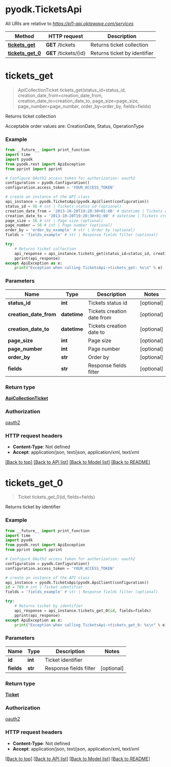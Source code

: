 # pyodk.TicketsApi

All URIs are relative to *https://pl1-api.oktawave.com/services*

Method | HTTP request | Description
------------- | ------------- | -------------
[**tickets_get**](TicketsApi.md#tickets_get) | **GET** /tickets | Returns ticket collection
[**tickets_get_0**](TicketsApi.md#tickets_get_0) | **GET** /tickets/{id} | Returns ticket by identifier


# **tickets_get**
> ApiCollectionTicket tickets_get(status_id=status_id, creation_date_from=creation_date_from, creation_date_to=creation_date_to, page_size=page_size, page_number=page_number, order_by=order_by, fields=fields)

Returns ticket collection

Acceptable order values are: CreationDate, Status, OperationType

### Example
```python
from __future__ import print_function
import time
import pyodk
from pyodk.rest import ApiException
from pprint import pprint

# Configure OAuth2 access token for authorization: oauth2
configuration = pyodk.Configuration()
configuration.access_token = 'YOUR_ACCESS_TOKEN'

# create an instance of the API class
api_instance = pyodk.TicketsApi(pyodk.ApiClient(configuration))
status_id = 56 # int | Tickets status id (optional)
creation_date_from = '2013-10-20T19:20:30+01:00' # datetime | Tickets creation date from (optional)
creation_date_to = '2013-10-20T19:20:30+01:00' # datetime | Tickets creation date to (optional)
page_size = 56 # int | Page size (optional)
page_number = 56 # int | Page number (optional)
order_by = 'order_by_example' # str | Order by (optional)
fields = 'fields_example' # str | Response fields filter (optional)

try:
    # Returns ticket collection
    api_response = api_instance.tickets_get(status_id=status_id, creation_date_from=creation_date_from, creation_date_to=creation_date_to, page_size=page_size, page_number=page_number, order_by=order_by, fields=fields)
    pprint(api_response)
except ApiException as e:
    print("Exception when calling TicketsApi->tickets_get: %s\n" % e)
```

### Parameters

Name | Type | Description  | Notes
------------- | ------------- | ------------- | -------------
 **status_id** | **int**| Tickets status id | [optional] 
 **creation_date_from** | **datetime**| Tickets creation date from | [optional] 
 **creation_date_to** | **datetime**| Tickets creation date to | [optional] 
 **page_size** | **int**| Page size | [optional] 
 **page_number** | **int**| Page number | [optional] 
 **order_by** | **str**| Order by | [optional] 
 **fields** | **str**| Response fields filter | [optional] 

### Return type

[**ApiCollectionTicket**](ApiCollectionTicket.md)

### Authorization

[oauth2](../README.md#oauth2)

### HTTP request headers

 - **Content-Type**: Not defined
 - **Accept**: application/json, text/json, application/xml, text/xml

[[Back to top]](#) [[Back to API list]](../README.md#documentation-for-api-endpoints) [[Back to Model list]](../README.md#documentation-for-models) [[Back to README]](../README.md)

# **tickets_get_0**
> Ticket tickets_get_0(id, fields=fields)

Returns ticket by identifier

### Example
```python
from __future__ import print_function
import time
import pyodk
from pyodk.rest import ApiException
from pprint import pprint

# Configure OAuth2 access token for authorization: oauth2
configuration = pyodk.Configuration()
configuration.access_token = 'YOUR_ACCESS_TOKEN'

# create an instance of the API class
api_instance = pyodk.TicketsApi(pyodk.ApiClient(configuration))
id = 789 # int | Ticket identifier
fields = 'fields_example' # str | Response fields filter (optional)

try:
    # Returns ticket by identifier
    api_response = api_instance.tickets_get_0(id, fields=fields)
    pprint(api_response)
except ApiException as e:
    print("Exception when calling TicketsApi->tickets_get_0: %s\n" % e)
```

### Parameters

Name | Type | Description  | Notes
------------- | ------------- | ------------- | -------------
 **id** | **int**| Ticket identifier | 
 **fields** | **str**| Response fields filter | [optional] 

### Return type

[**Ticket**](Ticket.md)

### Authorization

[oauth2](../README.md#oauth2)

### HTTP request headers

 - **Content-Type**: Not defined
 - **Accept**: application/json, text/json, application/xml, text/xml

[[Back to top]](#) [[Back to API list]](../README.md#documentation-for-api-endpoints) [[Back to Model list]](../README.md#documentation-for-models) [[Back to README]](../README.md)


